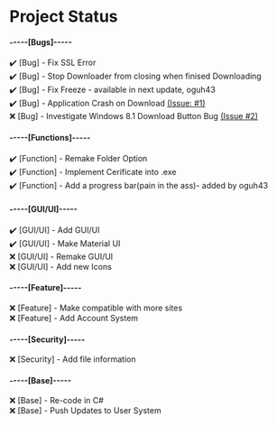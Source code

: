 # Project Status

#### -----[Bugs]-----  
:heavy_check_mark: [Bug] - Fix SSL Error  
:heavy_check_mark: [Bug] - Stop Downloader from closing when finised Downloading  
:heavy_check_mark: [Bug] - Fix Freeze - available in next update, oguh43<br>
:heavy_check_mark: [Bug] - Application Crash on Download [(Issue: #1)][5]  
:x: [Bug] - Investigate Windows 8.1 Download Button Bug [(Issue #2)][6]   
  
#### -----[Functions]-----  
:heavy_check_mark: [Function] - Remake Folder Option  
:heavy_check_mark: [Function] - Implement Cerificate into .exe  
:heavy_check_mark: [Function] - Add a progress bar(pain in the ass)- added by oguh43  
  
#### -----[GUI/UI]-----  
:heavy_check_mark: [GUI/UI] - Add GUI/UI  
:heavy_check_mark: [GUI/UI] - Make Material UI  
:x: [GUI/UI] - Remake GUI/UI  
:x: [GUI/UI] - Add new Icons  
  
#### -----[Feature]-----  
:x: [Feature] - Make compatible with more sites  
:x: [Feature] - Add Account System  
  
#### -----[Security]-----  
:x: [Security] - Add file information  

#### -----[Base]-----  
:x: [Base] - Re-code in C#  
:x: [Base] - Push Updates to User System  

[5]: https://github.com/Stahlhelm-TV/multporn-image-downloader-v2/issues/1  
[6]: https://github.com/Stahlhelm-TV/multporn-image-downloader-v2/issues/2  
